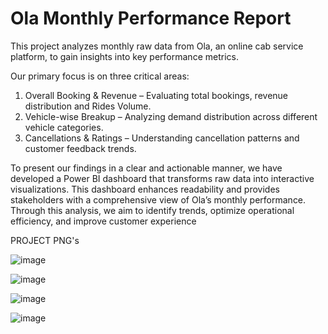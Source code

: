 # Ola Monthly Performance Report
This project analyzes monthly raw data from Ola, an online cab service platform, to gain insights into key performance metrics. 

Our primary focus is on three critical areas:
1. Overall Booking & Revenue – Evaluating total bookings, revenue distribution and Rides Volume.
2. Vehicle-wise Breakup – Analyzing demand distribution across different vehicle categories.
3. Cancellations & Ratings – Understanding cancellation patterns and customer feedback trends.

To present our findings in a clear and actionable manner, we have developed a Power BI dashboard that transforms raw data into interactive visualizations. 
This dashboard enhances readability and provides stakeholders with a comprehensive view of Ola’s monthly performance.
Through this analysis, we aim to identify trends, optimize operational efficiency, and improve customer experience

PROJECT PNG's

![image](https://github.com/user-attachments/assets/b55680be-36f1-4059-a58e-86c97bf2270e)

![image](https://github.com/user-attachments/assets/f1ad6c8d-75de-4a07-959a-aab5a08a960d)

![image](https://github.com/user-attachments/assets/b0c694a5-42cd-4bcd-b1d2-f6fe38b36383)

![image](https://github.com/user-attachments/assets/1bb05edc-50fe-449f-bad8-6781b07be68b)
